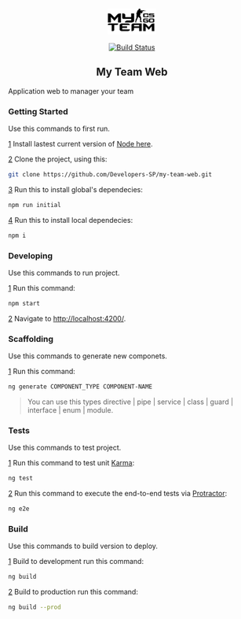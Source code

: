 
<p align="center">
  <a href="https://vuejs.org" target="_blank">
    <img width="100" src="https://raw.githubusercontent.com/Developers-SP/my-team-web/develop/src/assets/images/my-team-logo-dark.png" alt="My Team">
  </a>
</p>

<p align="center">
  <a href="https://travis-ci.org/Developers-SP/my-team-web"><img src="https://travis-ci.org/Developers-SP/my-team-web.svg?branch=develop" alt="Build Status"></a>
</p>

<h2 align="center">My Team Web</h2>

Application web to manager your team


### Getting Started 
Use this commands to first run.

[1](#getting-started-1) Install lastest current version of [Node here](https://nodejs.org/en/download/current/).

[2](#getting-started-2) Clone the project, using this:
```bash
git clone https://github.com/Developers-SP/my-team-web.git
```
[3](#getting-started-3) Run this to install global's dependecies:
```bash
npm run initial
```
[4](#getting-started-4) Run this to install local dependecies:
```bash
npm i
```

### Developing
Use this commands to run project.

[1](#developing-1)
Run this command:
```bash
npm start
```
[2](#developing-2)
Navigate to [http://localhost:4200/](http://localhost:4200/).


### Scaffolding
Use this commands to generate new componets.

[1](#scaffolding-1)
Run this command:
```bash
ng generate COMPONENT_TYPE COMPONENT-NAME
```
> You can use this types directive | pipe | service | class | guard | interface | enum | module.


### Tests
Use this commands to test project.

[1](#tests-1)
Run this command to test unit [Karma](https://karma-runner.github.io):
```bash
ng test
```
[2](#tests-2)
Run this command to execute the end-to-end tests via [Protractor](http://www.protractortest.org/):
```bash
ng e2e
```

### Build
Use this commands to build version to deploy.

[1](#build-1)
Build to development run this command:
```bash
ng build
```
[2](#build-2)
Build to production run this command:
```bash
ng build --prod
```
